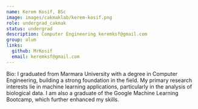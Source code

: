 ```yaml
---
name: Kerem Kosif, BSc
image: images/cakmaklab/kerem-kosif.png
role: undergrad_cakmak
status: undergrad
description: Computer Engineering keremksf@gmail.com
group: alum
links:
  github: MrKosif
  email: keremksf@gmail.com
---
```


Bio: I graduated from Marmara University with a degree in Computer Engineering, building a strong foundation in the field. My primary research interests lie in machine learning applications, particularly in the analysis of biological data. I am also a graduate of the Google Machine Learning Bootcamp, which further enhanced my skills.


